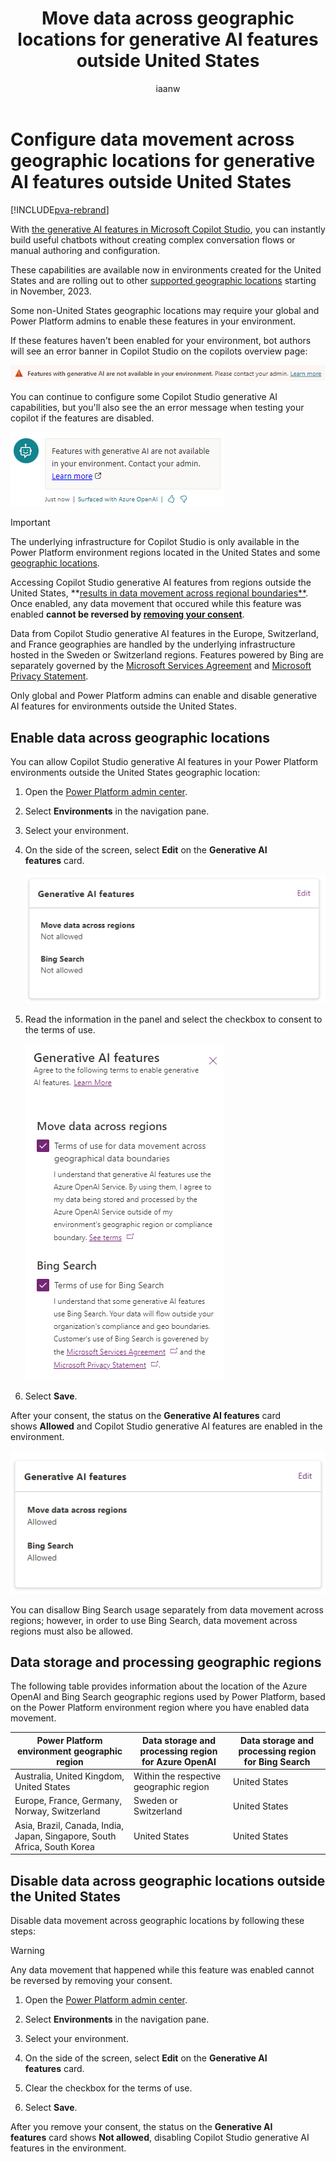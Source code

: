 ﻿---
title: Move data across geographic locations for generative AI features outside United States
description: Enable data movement outside the United States for generative AI features, such as boost conversations, generative answers, and plugins.
keywords: "PVA"
ms.date: 11/14/2023
ms.service: power-virtual-agents
ms.topic: article
author: iaanw
ms.author: iawilt
manager: leeclontz
ms.reviewer: digantak
ms.custom: plugin
ms.collection: virtual-agent
---

# Configure data movement across geographic locations for generative AI features outside United States

[!INCLUDE[pva-rebrand](includes/pva-rebrand.md)]

With [the generative AI features in Microsoft Copilot Studio](nlu-gpt-overview.md), you can instantly build useful chatbots without creating complex conversation flows or manual authoring and configuration. 

These capabilities are available now in environments created for the United States and are rolling out to other [supported geographic locations](data-location.md?tabs=web#data-locations) starting in November, 2023.

Some non-United States geographic locations may require your global and Power Platform admins to enable these features in your environment. 

If these features haven't been enabled for your environment, bot authors will see an error banner in Copilot Studio on the copilots overview page:
  
![Error message that says features with generative AI are not avilable in your environment.](media/manage-data-movement/portal-error-environment.png)

You can continue to configure some Copilot Studio generative AI capabilities, but you'll also see the an error message when testing your copilot if the features are disabled.  
  
![Screenshot of the test bot saying that features with generative AI are not availble in your environment.](media/manage-data-movement/test-chat-environment-error.png)

>[!IMPORTANT]
>  
>
> The underlying infrastructure for Copilot Studio is only available in the Power Platform environment regions located in the United States and some [geographic locations](data-location.md?tabs=web#data-locations).  
>  
> Accessing Copilot Studio generative AI features from regions outside the United States, **[results in data movement across regional boundaries**](#data-storage-and-processing-geographic-regions). 
> Once enabled, any data movement that occured while this feature was enabled **cannot be reversed by [removing your consent](#disable-data-across-geographic-locations-outside-the-united-states)**. 
>  
> Data from Copilot Studio generative AI features in the Europe, Switzerland, and France geographies are handled by the underlying infrastructure hosted in the Sweden or Switzerland regions. 
> Features powered by Bing are separately governed by the [Microsoft Services Agreement](https://go.microsoft.com/fwlink/?linkid=2178408) and [Microsoft Privacy Statement](https://go.microsoft.com/fwlink/?LinkId=521839).
>  
> Only global and Power Platform admins can enable and disable generative AI features for environments outside the United States.



## Enable data across geographic locations

You can allow Copilot Studio generative AI features in your Power Platform environments outside the United States geographic location:

1.  Open the [Power Platform admin center](https://admin.powerplatform.microsoft.com/).

2.  Select **Environments** in the navigation pane.

3.  Select your environment.

4.  On the side of the screen, select **Edit** on the **Generative AI features** card.  
    
    ![Screenshot of generative AI features disabled data movement settings.](media/manage-data-movement/disabled-data-movement.png)

5.  Read the information in the panel and select the checkbox to consent to the terms of use.  
    
    ![Terms of use for generative AI features when moving data across regions and using Bing Search features.](media/manage-data-movement/data-movement-tou.png)

6.  Select **Save**.

After your consent, the status on the **Generative AI features** card shows **Allowed** and Copilot Studio generative AI features are enabled in the environment. 

![Screenshot of generative AI features enabled for data movement.](media/manage-data-movement/enabled-data-movement.png)

You can disallow Bing Search usage separately from data movement across regions; however, in order to use Bing Search, data movement across regions must also be allowed.

## Data storage and processing geographic regions

The following table provides information about the location of the Azure OpenAI and Bing Search geographic regions used by Power Platform, based on the Power Platform environment region where you have enabled data movement.

| **Power Platform environment geographic region**                         | **Data storage and processing region for Azure OpenAI** | **Data storage and processing region for Bing Search** |
|--------------------------------------------------------------------------|---------------------------------------------------------|--------------------------------------------------------|
| Australia, United Kingdom, United States                                 | Within the respective geographic region                 | United States                                          |
| Europe, France, Germany, Norway, Switzerland                             | Sweden or Switzerland                                   | United States                                          |
| Asia, Brazil, Canada, India, Japan, Singapore, South Africa, South Korea | United States                                           | United States                                          |

## Disable data across geographic locations outside the United States

Disable data movement across geographic locations by following these steps:

>[!WARNING] 
>  
> Any data movement that happened while this feature was enabled cannot be reversed by removing your consent.

1.  Open the [Power Platform admin center](https://admin.powerplatform.microsoft.com/).

2.  Select **Environments** in the navigation pane.

3.  Select your environment.

4.  On the side of the screen, select **Edit** on the **Generative AI features** card.

5.  Clear the checkbox for the terms of use.

6.  Select **Save**.

After you remove your consent, the status on the **Generative AI features** card shows **Not allowed**, disabling Copilot Studio generative AI features in the environment.
